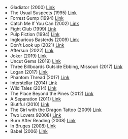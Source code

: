 - Gladiator (2000) [Link](https://www.imdb.com/title/tt0172495/)
- The Usual Suspects (1995) [Link](https://www.imdb.com/title/tt0114814/)
- Forrest Gump (1994) [Link](https://www.imdb.com/title/tt0109830/)
- Catch Me If You Can (2002) [Link](https://www.imdb.com/title/tt0264464/)
- Fight Club (1999) [Link](https://www.imdb.com/title/tt0137523/)
- Pulp Fiction (1994) [Link](https://www.imdb.com/title/tt0110912/)
- Inglourious Basterds (2009) [Link](https://www.imdb.com/title/tt0361748/)
- Don't Look up (2021) [Link](https://www.imdb.com/title/tt11286314/)
- Aftersun (2022) [Link](https://www.imdb.com/title/tt19770238/)
- Joker (2019) [Link](https://www.imdb.com/title/tt7286456/)
- Uncut Gems (2019) [Link](https://www.imdb.com/title/tt5727208/)
- Three Billboards Outside Ebbing, Missouri (2017) [Link](https://www.imdb.com/title/tt5027774/)
- Logan (2017) [Link](https://www.imdb.com/title/tt3315342/)
- Phantom Thread (2017) [Link](https://www.imdb.com/title/tt5776858/)
- Interstellar (2014) [Link](https://www.imdb.com/title/tt0816692/)
- Wild Tales (2014) [Link](https://www.imdb.com/title/tt3011894/)
- The Place Beyond the Pines (2012) [Link](https://www.imdb.com/title/tt1817273/)
- A Separation (2011) [Link](https://www.imdb.com/title/tt1832382/)
- Biutiful (2010) [Link](https://www.imdb.com/title/tt1164999/)
- The Girl with the Dragon Tattoo (2009) [Link](https://www.imdb.com/title/tt1132620/)
- Two Lovers 92008) [Link](https://www.imdb.com/title/tt1103275/)
- Burn After Reading (2008) [Link](https://www.imdb.com/title/tt0887883/)
- In Bruges (2008) [Link](https://www.imdb.com/title/tt0780536/)
- Babel (2006) [Link](https://www.imdb.com/title/tt0449467/)
